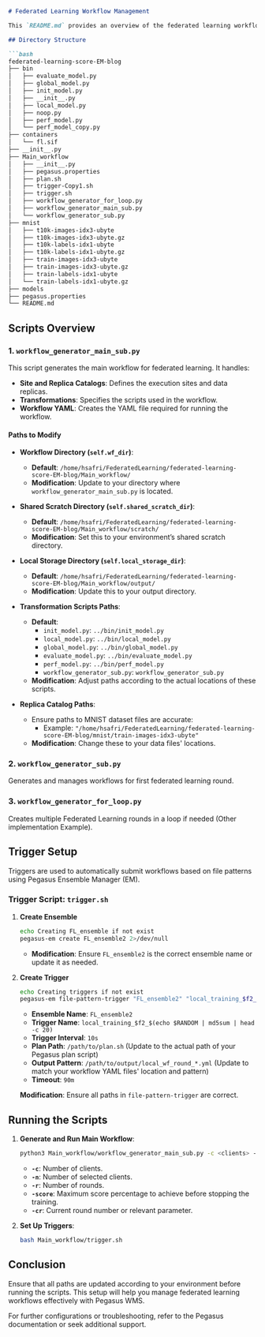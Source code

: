 
```markdown
# Federated Learning Workflow Management

This `README.md` provides an overview of the federated learning workflow management setup using Pegasus WMS. It includes details on script usage, how to modify paths, and setup triggers.

## Directory Structure

```bash
federated-learning-score-EM-blog
├── bin
│   ├── evaluate_model.py
│   ├── global_model.py
│   ├── init_model.py
│   ├── __init__.py
│   ├── local_model.py
│   ├── noop.py
│   ├── perf_model.py
│   └── perf_model_copy.py
├── containers
│   └── fl.sif
├── __init__.py
├── Main_workflow
│   ├── __init__.py
│   ├── pegasus.properties
│   ├── plan.sh
│   ├── trigger-Copy1.sh
│   ├── trigger.sh
│   ├── workflow_generator_for_loop.py
│   ├── workflow_generator_main_sub.py
│   └── workflow_generator_sub.py
├── mnist
│   ├── t10k-images-idx3-ubyte
│   ├── t10k-images-idx3-ubyte.gz
│   ├── t10k-labels-idx1-ubyte
│   ├── t10k-labels-idx1-ubyte.gz
│   ├── train-images-idx3-ubyte
│   ├── train-images-idx3-ubyte.gz
│   ├── train-labels-idx1-ubyte
│   └── train-labels-idx1-ubyte.gz
├── models
├── pegasus.properties
└── README.md
```

## Scripts Overview

### 1. `workflow_generator_main_sub.py`

This script generates the main workflow for federated learning. It handles:

- **Site and Replica Catalogs**: Defines the execution sites and data replicas.
- **Transformations**: Specifies the scripts used in the workflow.
- **Workflow YAML**: Creates the YAML file required for running the workflow.

#### Paths to Modify

- **Workflow Directory (`self.wf_dir`)**:
  - **Default**: `/home/hsafri/FederatedLearning/federated-learning-score-EM-blog/Main_workflow/`
  - **Modification**: Update to your directory where `workflow_generator_main_sub.py` is located.

- **Shared Scratch Directory (`self.shared_scratch_dir`)**:
  - **Default**: `/home/hsafri/FederatedLearning/federated-learning-score-EM-blog/Main_workflow/scratch/`
  - **Modification**: Set this to your environment’s shared scratch directory.

- **Local Storage Directory (`self.local_storage_dir`)**:
  - **Default**: `/home/hsafri/FederatedLearning/federated-learning-score-EM-blog/Main_workflow/output/`
  - **Modification**: Update this to your output directory.

- **Transformation Scripts Paths**:
  - **Default**:
    - `init_model.py`: `../bin/init_model.py`
    - `local_model.py`: `../bin/local_model.py`
    - `global_model.py`: `../bin/global_model.py`
    - `evaluate_model.py`: `../bin/evaluate_model.py`
    - `perf_model.py`: `../bin/perf_model.py`
    - `workflow_generator_sub.py`: `workflow_generator_sub.py`
  - **Modification**: Adjust paths according to the actual locations of these scripts.

- **Replica Catalog Paths**:
  - Ensure paths to MNIST dataset files are accurate:
    - Example: `"/home/hsafri/FederatedLearning/federated-learning-score-EM-blog/mnist/train-images-idx3-ubyte"`
  - **Modification**: Change these to your data files' locations.

### 2. `workflow_generator_sub.py`

Generates and manages workflows for first federated learning round.

### 3. `workflow_generator_for_loop.py`

Creates multiple Federated Learning rounds in a loop if needed (Other implementation Example).

## Trigger Setup

Triggers are used to automatically submit workflows based on file patterns using Pegasus Ensemble Manager (EM).

### Trigger Script: `trigger.sh`

1. **Create Ensemble**

   ```bash
   echo Creating FL_ensemble if not exist
   pegasus-em create FL_ensemble2 2>/dev/null
   ```

   - **Modification**: Ensure `FL_ensemble2` is the correct ensemble name or update it as needed.

2. **Create Trigger**

   ```bash
   echo Creating triggers if not exist
   pegasus-em file-pattern-trigger "FL_ensemble2" "local_training_$f2_$(echo $RANDOM | md5sum | head -c 20)" 10s "/path/to/plan.sh" "/path/to/output/local_wf_round_*.yml" --timeout 90m
   ```

   - **Ensemble Name**: `FL_ensemble2`
   - **Trigger Name**: `local_training_$f2_$(echo $RANDOM | md5sum | head -c 20)`
   - **Trigger Interval**: `10s`
   - **Plan Path**: `/path/to/plan.sh` (Update to the actual path of your Pegasus plan script)
   - **Output Pattern**: `/path/to/output/local_wf_round_*.yml` (Update to match your workflow YAML files' location and pattern)
   - **Timeout**: `90m`

   **Modification**: Ensure all paths in `file-pattern-trigger` are correct.

## Running the Scripts

1. **Generate and Run Main Workflow**:

   ```bash
   python3 Main_workflow/workflow_generator_main_sub.py -c <clients> -n <selection> -r <rounds> -score <score> -cr <current_round>
   ```

   - **`-c`**: Number of clients.
   - **`-n`**: Number of selected clients.
   - **`-r`**: Number of rounds.
   - **`-score`**: Maximum score percentage to achieve before stopping the training.
   - **`-cr`**: Current round number or relevant parameter.

2. **Set Up Triggers**:

   ```bash
   bash Main_workflow/trigger.sh
   ```

## Conclusion

Ensure that all paths are updated according to your environment before running the scripts. This setup will help you manage federated learning workflows effectively with Pegasus WMS.

For further configurations or troubleshooting, refer to the Pegasus documentation or seek additional support.


